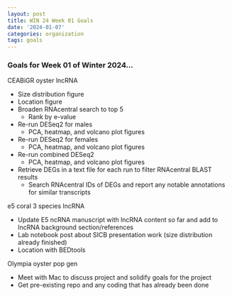 ```yaml
---
layout: post
title: WIN 24 Week 01 Goals
date: '2024-01-07'
categories: organization
tags: goals
---
```


### Goals for Week 01 of Winter 2024...

CEABiGR oyster lncRNA
* Size distribution figure
* Location figure
* Broaden RNAcentral search to top 5
  * Rank by e-value
* Re-run DESeq2 for males
  * PCA, heatmap, and volcano plot figures
* Re-run DESeq2 for females
  * PCA, heatmap, and volcano plot figures
* Re-run combined DESeq2
  * PCA, heatmap, and volcano plot figures
* Retrieve DEGs in a text file for each run to filter RNAcentral BLAST results
  * Search RNAcentral IDs of DEGs and report any notable annotations for similar transcripts

e5 coral 3 species lncRNA
* Update E5 ncRNA manuscript with lncRNA content so far and add to lncRNA background section/references
* Lab notebook post about SICB presentation work (size distribution already finished)
* Location with BEDtools


Olympia oyster pop gen
* Meet with Mac to discuss project and solidify goals for the project
* Get pre-existing repo and any coding that has already been done



